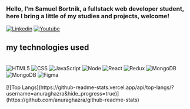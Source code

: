### Hello, I'm Samuel Bortnik, a fullstack web developer student, here I bring a little of my studies and projects, welcome!

[![Linkedin](https://img.shields.io/badge/LinkedIn-0077B5?style=for-the-badge&logo=linkedin&logoColor=white)](https://www.linkedin.com/in/samuelbortnik/)
[![Youtube](https://img.shields.io/badge/YouTube-FF0000?style=for-the-badge&logo=youtube&logoColor=white)]()

## my technologies used

<div style="display: inline_block"><br/>
  <img align="center" alt="HTML5" src="https://img.shields.io/badge/HTML5-E34F26?style=for-the-badge&logo=html5&logoColor=white" />
  <img align="center" alt="CSS" src="https://img.shields.io/badge/CSS-239120?&style=for-the-badge&logo=css3&logoColor=white" />
  <img align="center" alt="JavaScript" src="https://img.shields.io/badge/JavaScript-F7DF1E?style=for-the-             badge&logo=javascript&logoColor=black" />
  <img align="center" alt="Node" src="https://img.shields.io/badge/Node.js-43853D?style=for-the-badge&logo=node.js&logoColor=white" />
  <img align="center" alt="React" src="https://img.shields.io/badge/HTML5-E34F26?style=for-the-badge&logo=html5&logoColor=white](https://img.shields.io/badge/React-20232A?style=for-the-badge&logo=react&logoColor=61DAFB)" />
  <img align="center" alt="Redux" src="https://img.shields.io/badge/HTML5-E34F26?style=for-the-badge&logo=html5&logoColor=white] (https://img.shields.io/badge/Redux-593D88?style=for-the-badge&logo=redux&logoColor=white)" />
  <img align="center" alt="MongoDB" src="https://img.shields.io/badge/HTML5-E34F26?style=for-the-badge&logo=html5&logoColor=white](https://img.shields.io/badge/MongoDB-4EA94B?style=for-the-badge&logo=mongodb&logoColor=white)" />
  <img align="center" alt="MongoDB" src="https://img.shields.io/badge/HTML5-E34F26?style=for-the-badge&logo=html5&logoColor=white](https://img.shields.io/badge/MongoDB-4EA94B?style=for-the-badge&logo=mongodb&logoColor=white)" /> 
  <img align="center" alt="Figma" src="https://img.shields.io/badge/HTML5-E34F26?style=for-the-badge&logo=html5&logoColor=white](https://img.shields.io/badge/Figma-F24E1E.svg?style=for-the-badge&logo=Figma&logoColor=white)" />            
</div>
  <br/>          
[![Top Langs](https://github-readme-stats.vercel.app/api/top-langs/?username=anuraghazra&hide_progress=true)](https://github.com/anuraghazra/github-readme-stats)            

